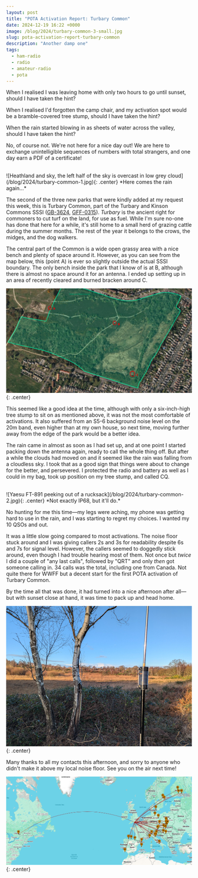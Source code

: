 ```yaml
---
layout: post
title: "POTA Activation Report: Turbary Common"
date: 2024-12-19 16:22 +0000
image: /blog/2024/turbary-common-3-small.jpg
slug: pota-activation-report-turbary-common
description: "Another damp one"
tags:
  - ham-radio
  - radio
  - amateur-radio
  - pota
---
```


When I realised I was leaving home with only two hours to go until sunset, should I have taken the hint?

When I realised I'd forgotten the camp chair, and my activation spot would be a bramble-covered tree stump, should I have taken the hint?

When the rain started blowing in as sheets of water across the valley, should I have taken the hint?

No, of course not. We're not here for a nice day out! We are here to exchange unintelligible sequences of numbers with total strangers, and one day earn a PDF of a certificate!

<br/>
![Heathland and sky, the left half of the sky is overcast in low grey cloud](/blog/2024/turbary-common-1.jpg){: .center}
*Here comes the rain again...*

The second of the three new parks that were kindly added at my request this week, this is Turbary Common, part of the Turbary and Kinson Commons SSSI ([GB-3624](https://pota.app/#/park/GB-3624), [GFF-0315](https://wwff.co/directory/?showRef=GFF-0315)). *Turbary* is the ancient right for commoners to cut turf on the land, for use as fuel. While I'm sure no-one has done that here for a while, it's still home to a small herd of grazing cattle during the summer months. The rest of the year it belongs to the crows, the midges, and the dog walkers.

The central part of the Common is a wide open grassy area with a nice bench and plenty of space around it. However, as you can see from the map below, this (point A) is ever so slightly outside the actual SSSI boundary. The only bench inside the park that I know of is at B, although there is almost no space around it for an antenna. I ended up setting up in an area of recently cleared and burned bracken around C.

![Map of locations in Turbary Common](/blog/2024/turbary-common-locations.png){: .center}

This seemed like a good idea at the time, although with only a six-inch-high tree stump to sit on as mentioned above, it was not the most comfortable of activations. It also suffered from an S5-6 background noise level on the 20m band, even higher than at my own house, so next time, moving further away from the edge of the park would be a better idea.

The rain came in almost as soon as I had set up, and at one point I started packing down the antenna again, ready to call the whole thing off. But after a while the clouds had moved on and it seemed like the rain was falling from a cloudless sky. I took that as a good sign that things were about to change for the better, and persevered. I protected the radio and battery as well as I could in my bag, took up position on my tree stump, and called CQ.

<br/>
![Yaesu FT-891 peeking out of a rucksack](/blog/2024/turbary-common-2.jpg){: .center}
*Not exactly IP68, but it'll do.*

No hunting for me this time&mdash;my legs were aching, my phone was getting hard to use in the rain, and I was starting to regret my choices. I wanted my 10 QSOs and out.

It was a little slow going compared to most activations. The noise floor stuck around and I was giving callers 2s and 3s for readability despite 6s and 7s for signal level. However, the callers seemed to doggedly stick around, even though I had trouble hearing most of them. Not once but *twice* I did a couple of "any last calls", followed by "QRT" and only *then* got someone calling in. 34 calls was the total, including one from Canada. Not quite there for WWFF but a decent start for the first POTA activation of Turbary Common.

By the time all that was done, it had turned into a nice afternoon after all&mdash;but with sunset close at hand, it was time to pack up and head home.

![Antenna with loading coil shown, plus two tree trunks. Heathland in the background.](/blog/2024/turbary-common-3.jpg){: .center}

Many thanks to all my contacts this afternoon, and sorry to anyone who didn't make it above my local noise floor. See you on the air next time!

![Map of contacts](/blog/2024/turbary-common-map.png){: .center}
